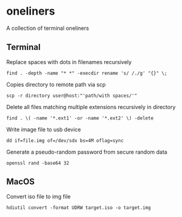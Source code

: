 # oneliners
A collection of terminal oneliners

## Terminal

Replace spaces with dots in filenames recursively
```console
find . -depth -name "* *" -execdir rename 's/ /./g' "{}" \;
```

Copies directory to remote path via scp
```console
scp -r directory user@host:"'path/with spaces/'"
```

Delete all files matching multiple extensions recursively in directory
```console
find . \( -name '*.ext1' -or -name '*.ext2' \) -delete
```
Write image file to usb device
```console
dd if=file.img of=/dev/sdx bs=4M oflag=sync
```

Generate a pseudo-random password from secure random data
```console
openssl rand -base64 32
```

## MacOS

Convert iso file to img file
```console
hdiutil convert -format UDRW target.iso -o target.img
```
